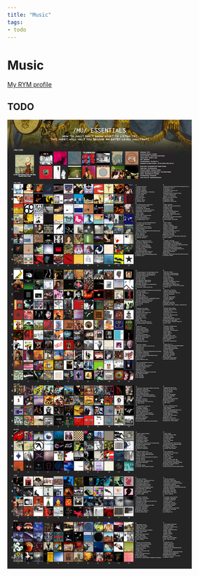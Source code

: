 ```yaml
---
title: "Music"
tags:
- todo
---
```

# Music

[My RYM profile](https://rateyourmusic.com/~dinopoke)

## TODO  

![](https://raw.githubusercontent.com/dinopoke/obsidian-vault/main/Attachments/mu%20Essentials.jpg)